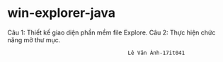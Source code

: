 # win-explorer-java
Câu 1:  Thiết kế giao diện phần mềm file Explore.
Câu 2: Thực hiện chức năng mở thư mục.
                                          
                                          Lê Văn Ánh-17it041
